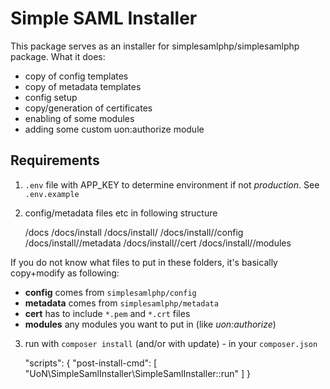 # Simple SAML Installer

This package serves as an installer for simplesamlphp/simplesamlphp package. What it does:

- copy of config templates
- copy of metadata templates
- config setup
- copy/generation of certificates
- enabling of some modules
- adding some custom uon:authorize module

## Requirements

1) `.env` file with APP_KEY to determine environment if not *production*. See `.env.example`

2) config/metadata files etc in following structure

	/docs
	/docs/install
	/docs/install/<env>
	/docs/install/<env>/config
	/docs/install/<env>/metadata
	/docs/install/<env>/cert
	/docs/install/<env>/modules

If you do not know what files to put in these folders, it's basically copy+modify as following:

- **config** comes from `simplesamlphp/config`
- **metadata** comes from `simplesamlphp/metadata`
- **cert** has to include `*.pem` and `*.crt` files
- **modules** any modules you want to put in (like *uon:authorize*)

3) run with `composer install` (and/or with update) - in your `composer.json`

    "scripts": {
        "post-install-cmd": [
            "UoN\\SimpleSamlInstaller\\SimpleSamlInstaller::run"
        ]
    }
